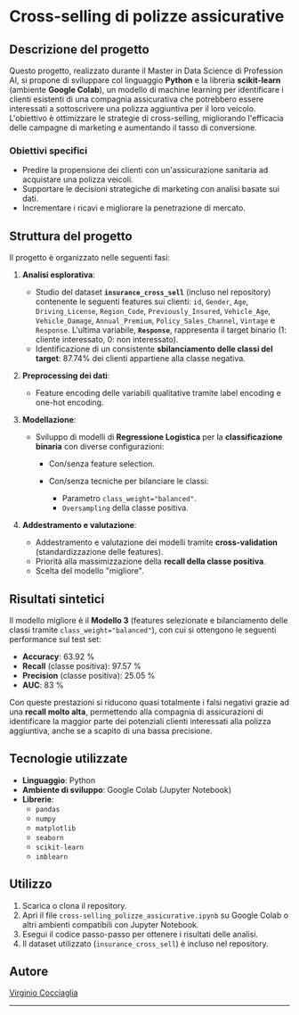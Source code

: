# Cross-selling di polizze assicurative

## Descrizione del progetto
Questo progetto, realizzato durante il Master in Data Science di Profession AI, si propone di sviluppare col linguaggio **Python** e la libreria **scikit-learn** (ambiente **Google Colab**), un modello di machine learning per identificare i clienti esistenti di una compagnia assicurativa che potrebbero essere interessati a sottoscrivere una polizza aggiuntiva per il loro veicolo. L'obiettivo è ottimizzare le strategie di cross-selling, migliorando l'efficacia delle campagne di marketing e aumentando il tasso di conversione.

### Obiettivi specifici
- Predire la propensione dei clienti con un'assicurazione sanitaria ad acquistare una polizza veicoli.
- Supportare le decisioni strategiche di marketing con analisi basate sui dati.
- Incrementare i ricavi e migliorare la penetrazione di mercato.

## Struttura del progetto
Il progetto è organizzato nelle seguenti fasi:

1. **Analisi esplorativa**:
   - Studio del dataset **`insurance_cross_sell`** (incluso nel repository) contenente le seguenti features sui clienti: `id`, `Gender`, `Age`, `Driving_License`, `Region_Code`, `Previously_Insured`, `Vehicle_Age`, `Vehicle_Damage`, `Annual_Premium`, `Policy_Sales_Channel`, `Vintage` e `Response`. L'ultima variabile, **`Response`**, rappresenta il target binario (1: cliente interessato, 0: non interessato).
   - Identificazione di un consistente **sbilanciamento delle classi del target**: 87.74% dei clienti appartiene alla classe negativa.
     
2. **Preprocessing dei dati**:
   - Feature encoding delle variabili qualitative tramite label encoding e one-hot encoding.
  
3. **Modellazione**:
   - Sviluppo di modelli di **Regressione Logistica** per la **classificazione binaria** con diverse configurazioni:
     
     - Con/senza feature selection.
     - Con/senza tecniche per bilanciare le classi:
       
       - Parametro `class_weight="balanced"`.
       - `Oversampling` della classe positiva.

4. **Addestramento e valutazione**:
   - Addestramento e valutazione dei modelli tramite **cross-validation** (standardizzazione delle features).
   - Priorità alla massimizzazione della **recall della classe positiva**.
   - Scelta del modello "migliore".
  
## Risultati sintetici
Il modello migliore è il **Modello 3** (features selezionate e bilanciamento delle classi tramite `class_weight="balanced"`), con cui si ottengono le seguenti performance sul test set:

- **Accuracy**: 63.92 %  
- **Recall** (classe positiva): 97.57 %  
- **Precision** (classe positiva): 25.05 %  
- **AUC**: 83 %

Con queste prestazioni si riducono quasi totalmente i falsi negativi grazie ad una **recall molto alta**, permettendo alla compagnia di assicurazioni di identificare la maggior parte dei potenziali clienti interessati alla polizza aggiuntiva, anche se a scapito di una bassa precisione.

## Tecnologie utilizzate
- **Linguaggio**: Python
- **Ambiente di sviluppo**: Google Colab (Jupyter Notebook)
- **Librerie**:
   - `pandas`
   - `numpy`
   - `matplotlib`
   - `seaborn`
   - `scikit-learn`
   - `imblearn`

## Utilizzo  
1. Scarica o clona il repository.
2. Apri il file `cross-selling_polizze_assicurative.ipynb` su Google Colab o altri ambienti compatibili con Jupyter Notebook.
3. Esegui il codice passo-passo per ottenere i risultati delle analisi.
4. Il dataset utilizzato (`insurance_cross_sell`) è incluso nel repository.

## Autore
[Virginio Cocciaglia](https://github.com/VirginioC)

---
